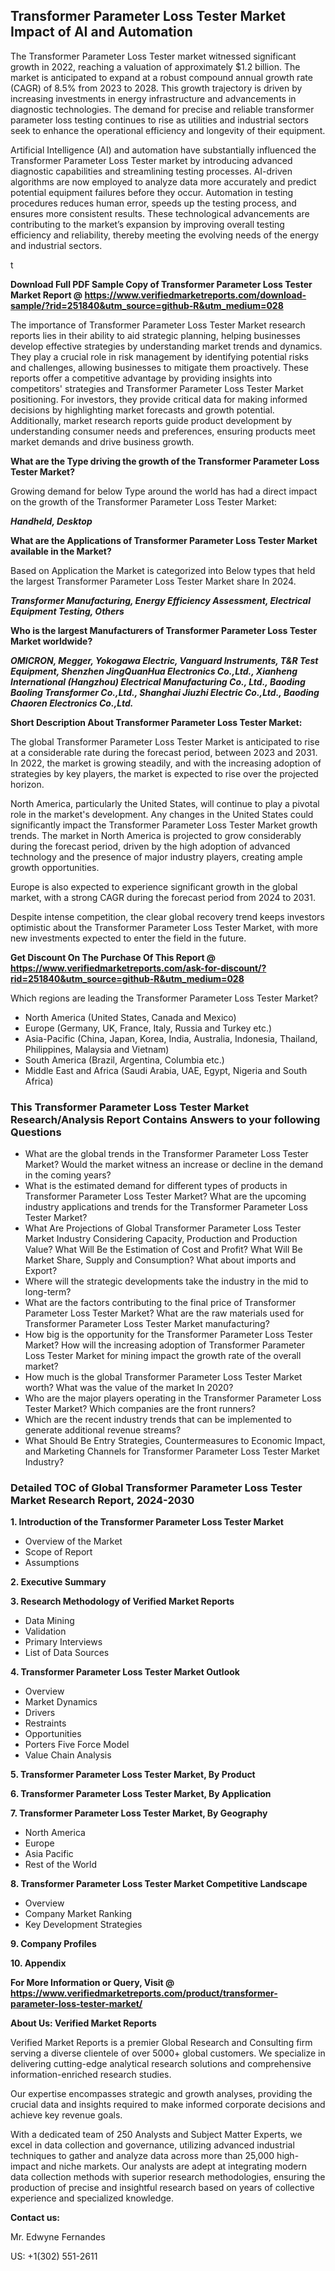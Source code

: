 <h2>Transformer Parameter Loss Tester Market Impact of AI and Automation</h2><p>The Transformer Parameter Loss Tester market witnessed significant growth in 2022, reaching a valuation of approximately $1.2 billion. The market is anticipated to expand at a robust compound annual growth rate (CAGR) of 8.5% from 2023 to 2028. This growth trajectory is driven by increasing investments in energy infrastructure and advancements in diagnostic technologies. The demand for precise and reliable transformer parameter loss testing continues to rise as utilities and industrial sectors seek to enhance the operational efficiency and longevity of their equipment.</p><p>Artificial Intelligence (AI) and automation have substantially influenced the Transformer Parameter Loss Tester market by introducing advanced diagnostic capabilities and streamlining testing processes. AI-driven algorithms are now employed to analyze data more accurately and predict potential equipment failures before they occur. Automation in testing procedures reduces human error, speeds up the testing process, and ensures more consistent results. These technological advancements are contributing to the market’s expansion by improving overall testing efficiency and reliability, thereby meeting the evolving needs of the energy and industrial sectors.</p>t</p><p id="" class=""><strong>Download Full PDF Sample Copy of Transformer Parameter Loss Tester Market Report @ <a href="https://www.verifiedmarketreports.com/download-sample/?rid=251840&utm_source=github-R&utm_medium=028" target="_blank">https://www.verifiedmarketreports.com/download-sample/?rid=251840&utm_source=github-R&utm_medium=028</a></strong></p><p>The importance of&nbsp;Transformer Parameter Loss Tester Market research reports lies in their ability to aid strategic planning, helping businesses develop effective strategies by understanding market trends and dynamics. They play a crucial role in risk management by identifying potential risks and challenges, allowing businesses to mitigate them proactively. These reports offer a competitive advantage by providing insights into competitors' strategies and Transformer Parameter Loss Tester Market positioning. For investors, they provide critical data for making informed decisions by highlighting market forecasts and growth potential. Additionally, market research reports guide product development by understanding consumer needs and preferences, ensuring products meet market demands and drive business growth.</p><p><strong>What are the&nbsp;Type driving the growth of the Transformer Parameter Loss Tester Market?</strong></p><p id="" class="">Growing demand for below Type around the world has had a direct impact on the growth of the Transformer Parameter Loss Tester Market:</p><em><strong>Handheld, Desktop</strong></em></p><strong>What are the&nbsp;Applications&nbsp;of Transformer Parameter Loss Tester Market available in the Market?</strong></p><p id="" class="">Based on Application the Market is categorized into Below types that held the largest Transformer Parameter Loss Tester Market share In 2024.</p><em><strong>Transformer Manufacturing, Energy Efficiency Assessment, Electrical Equipment Testing, Others</strong></em></p><strong>Who is the largest Manufacturers of Transformer Parameter Loss Tester Market worldwide?</strong></p><p><em><strong>OMICRON, Megger, Yokogawa Electric, Vanguard Instruments, T&R Test Equipment, Shenzhen JingQuanHua Electronics Co.,Ltd., Xianheng International (Hangzhou) Electrical Manufacturing Co., Ltd., Baoding Baoling Transformer Co.,Ltd., Shanghai Jiuzhi Electric Co.,Ltd., Baoding Chaoren Electronics Co.,Ltd.</strong></em></p><p id="" class=""><strong>Short Description About Transformer Parameter Loss Tester Market:</strong></p><p>The global Transformer Parameter Loss Tester Market is anticipated to rise at a considerable rate during the forecast period, between 2023 and 2031. In 2022, the market is growing steadily, and with the increasing adoption of strategies by key players, the market is expected to rise over the projected horizon.</p><p>North America, particularly the United States, will continue to play a pivotal role in the market's development. Any changes in the United States could significantly impact the Transformer Parameter Loss Tester Market growth trends. The market in North America is projected to grow considerably during the forecast period, driven by the high adoption of advanced technology and the presence of major industry players, creating ample growth opportunities.</p><p>Europe is also expected to experience significant growth in the global market, with a strong CAGR during the forecast period from 2024 to 2031.</p><p>Despite intense competition, the clear global recovery trend keeps investors optimistic about the Transformer Parameter Loss Tester Market, with more new investments expected to enter the field in the future.</p><p id="" class=""><strong>Get Discount On The Purchase Of This Report @ <a href="https://www.verifiedmarketreports.com/ask-for-discount/?rid=251840&utm_source=github-R&utm_medium=028" target="_blank">https://www.verifiedmarketreports.com/ask-for-discount/?rid=251840&utm_source=github-R&utm_medium=028</a></strong></p>Which regions are leading the Transformer Parameter Loss Tester Market?</p><ul><li>North America (United States, Canada and Mexico)</li><li>Europe (Germany, UK, France, Italy, Russia and Turkey etc.)</li><li>Asia-Pacific (China, Japan, Korea, India, Australia, Indonesia, Thailand, Philippines, Malaysia and Vietnam)</li><li>South America (Brazil, Argentina, Columbia etc.)</li><li>Middle East and Africa (Saudi Arabia, UAE, Egypt, Nigeria and South Africa)</li></ul><h3 id="" class="">This Transformer Parameter Loss Tester Market Research/Analysis Report Contains Answers to your following Questions</h3><ul><li>What are the global trends in the Transformer Parameter Loss Tester Market? Would the market witness an increase or decline in the demand in the coming years?</li><li>What is the estimated demand for different types of products in Transformer Parameter Loss Tester Market? What are the upcoming industry applications and trends for the Transformer Parameter Loss Tester Market?</li><li>What Are Projections of Global Transformer Parameter Loss Tester Market Industry Considering Capacity, Production and Production Value? What Will Be the Estimation of Cost and Profit? What Will Be Market Share, Supply and Consumption? What about imports and Export?</li><li>Where will the strategic developments take the industry in the mid to long-term?</li><li>What are the factors contributing to the final price of Transformer Parameter Loss Tester Market? What are the raw materials used for Transformer Parameter Loss Tester Market manufacturing?</li><li>How big is the opportunity for the Transformer Parameter Loss Tester Market? How will the increasing adoption of Transformer Parameter Loss Tester Market for mining impact the growth rate of the overall market?</li><li>How much is the global Transformer Parameter Loss Tester Market worth? What was the value of the market In 2020?</li><li>Who are the major players operating in the Transformer Parameter Loss Tester Market? Which companies are the front runners?</li><li>Which are the recent industry trends that can be implemented to generate additional revenue streams?</li><li>What Should Be Entry Strategies, Countermeasures to Economic Impact, and Marketing Channels for Transformer Parameter Loss Tester Market Industry?</li></ul><h3 id="" class="">Detailed TOC of Global Transformer Parameter Loss Tester Market Research Report, 2024-2030</h3><p id="" class=""><strong>1. Introduction of the Transformer Parameter Loss Tester Market</strong></p><ul><li>Overview of the Market</li><li>Scope of Report</li><li>Assumptions</li></ul><p id="" class=""><strong>2. Executive Summary</strong></p><p id="" class=""><strong>3. Research Methodology of Verified Market Reports</strong></p><ul><li>Data Mining</li><li>Validation</li><li>Primary Interviews</li><li>List of Data Sources</li></ul><p id="" class=""><strong>4. Transformer Parameter Loss Tester Market Outlook</strong></p><ul><li>Overview</li><li>Market Dynamics</li><li>Drivers</li><li>Restraints</li><li>Opportunities</li><li>Porters Five Force Model</li><li>Value Chain Analysis</li></ul><p id="" class=""><strong>5. Transformer Parameter Loss Tester Market, By Product</strong></p><p id="" class=""><strong>6. Transformer Parameter Loss Tester Market, By Application</strong></p><p id="" class=""><strong>7. Transformer Parameter Loss Tester Market, By Geography</strong></p><ul><li>North America</li><li>Europe</li><li>Asia Pacific</li><li>Rest of the World</li></ul><p id="" class=""><strong>8. Transformer Parameter Loss Tester Market Competitive Landscape</strong></p><ul><li>Overview</li><li>Company Market Ranking</li><li>Key Development Strategies</li></ul><p id="" class=""><strong>9. Company Profiles</strong></p><p id="" class=""><strong>10. Appendix</strong></p><p id="" class=""><strong>For More Information or Query, Visit @ <a href="https://www.verifiedmarketreports.com/product/transformer-parameter-loss-tester-market/" target="_blank">https://www.verifiedmarketreports.com/product/transformer-parameter-loss-tester-market/</a></strong></p><p id="" class=""><strong>About Us: Verified Market Reports</strong></p><p id="" class="">Verified Market Reports is a premier Global Research and Consulting firm serving a diverse clientele of over 5000+ global customers. We specialize in delivering cutting-edge analytical research solutions and comprehensive information-enriched research studies.</p><p id="" class="">Our expertise encompasses strategic and growth analyses, providing the crucial data and insights required to make informed corporate decisions and achieve key revenue goals.</p><p id="" class="">With a dedicated team of 250 Analysts and Subject Matter Experts, we excel in data collection and governance, utilizing advanced industrial techniques to gather and analyze data across more than 25,000 high-impact and niche markets. Our analysts are adept at integrating modern data collection methods with superior research methodologies, ensuring the production of precise and insightful research based on years of collective experience and specialized knowledge.</p><p id="" class=""><strong>Contact us:</strong></p><p id="" class="">Mr. Edwyne Fernandes</p><p id="" class="">US: +1(302) 551-2611</p>